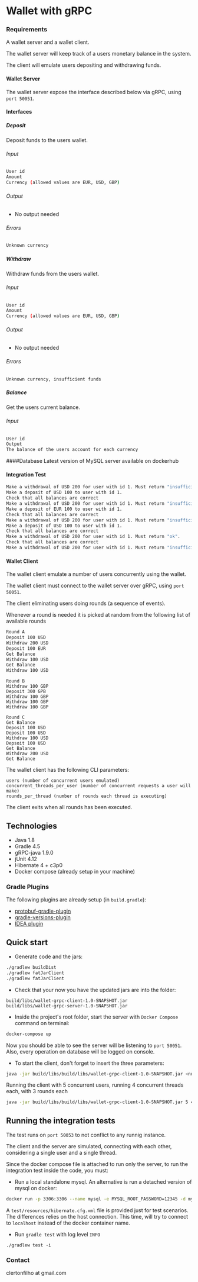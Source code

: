 # Wallet with gRPC

### Requirements
A wallet server and a wallet client. 

The wallet server will keep track of a users monetary balance in the system. 

The client will emulate users depositing and withdrawing funds.

#### Wallet Server
The wallet server expose the interface described below via gRPC, using `port 50051`.

#### Interfaces

##### Deposit
Deposit funds to the users wallet.

###### Input
```sh
User id
Amount
Currency (allowed values are EUR, USD, GBP)
```
###### Output
* No output needed

###### Errors
```sh
Unknown currency
```
##### Withdraw
Withdraw funds from the users wallet.

###### Input
```sh
User id
Amount
Currency (allowed values are EUR, USD, GBP)
```
###### Output
* No output needed

###### Errors
```sh
Unknown currency, insufficient funds
```
##### Balance
Get the users current balance.

###### Input
```sh
User id
Output
The balance of the users account for each currency
```

####Database
Latest version of MySQL server available on dockerhub

#### Integration Test
```sh
Make a withdrawal of USD 200 for user with id 1. Must return "insufficient_funds".
Make a deposit of USD 100 to user with id 1.
Check that all balances are correct
Make a withdrawal of USD 200 for user with id 1. Must return "insufficient_funds".
Make a deposit of EUR 100 to user with id 1.
Check that all balances are correct
Make a withdrawal of USD 200 for user with id 1. Must return "insufficient_funds".
Make a deposit of USD 100 to user with id 1.
Check that all balances are correct
Make a withdrawal of USD 200 for user with id 1. Must return "ok".
Check that all balances are correct
Make a withdrawal of USD 200 for user with id 1. Must return "insufficient_funds".
```
#### Wallet Client
The wallet client emulate a number of users concurrently using the wallet. 

The wallet client must connect to the wallet server over gRPC, using `port 50051`. 

The client eliminating users doing rounds (a sequence of events). 

Whenever a round is needed it is picked at random from the following list of available rounds

```sh
Round A
Deposit 100 USD
Withdraw 200 USD
Deposit 100 EUR
Get Balance
Withdraw 100 USD
Get Balance
Withdraw 100 USD
```
```
Round B
Withdraw 100 GBP
Deposit 300 GPB
Withdraw 100 GBP
Withdraw 100 GBP
Withdraw 100 GBP
```
````
Round C
Get Balance
Deposit 100 USD
Deposit 100 USD
Withdraw 100 USD
Depsoit 100 USD
Get Balance
Withdraw 200 USD
Get Balance
````

The wallet client has the following CLI parameters:
```
users (number of concurrent users emulated)
concurrent_threads_per_user (number of concurrent requests a user will make)
rounds_per_thread (number of rounds each thread is executing)
```

The client exits when all rounds has been executed.

## Technologies

* Java 1.8
* Gradle 4.5
* gRPC-java 1.9.0
* jUnit 4.12
* Hibernate 4 + c3p0
* Docker compose (already setup in your machine)


### Gradle Plugins

The following plugins are already setup (in `build.gradle`):

* [protobuf-gradle-plugin](https://github.com/google/protobuf-gradle-plugin)
* [gradle-versions-plugin](https://github.com/ben-manes/gradle-versions-plugin)
* [IDEA plugin](https://docs.gradle.org/current/userguide/idea_plugin.html)

## Quick start


* Generate code and the jars:

```sh
./gradlew buildDist
./gradlew fatJarClient
./gradlew fatJarClient
```

* Check that your now you have the updated jars are into the folder:
````
build/libs/wallet-grpc-client-1.0-SNAPSHOT.jar
build/libs/wallet-grpc-server-1.0-SNAPSHOT.jar
````

* Inside the project's root folder, start the server with `Docker Compose` command on terminal:

```sh
docker-compose up
```
 Now you should be able to see the server will be listening to `port 50051`. Also, every operation on database will be logged on console.

* To start the client, don't forget to insert the three parameters: 

```sh
java -jar build/libs/build/libs/wallet-grpc-client-1.0-SNAPSHOT.jar <numUsers> <numThreads> <numRounds>
```

Running the client with 5 concurrent users, running 4 concurrent threads each, with 3 rounds each

```sh
java -jar build/libs/build/libs/wallet-grpc-client-1.0-SNAPSHOT.jar 5 4 3
```

## Running the integration tests

The test runs on `port 50053` to not conflict to any runnig instance.

The client and the server are simulated, connecting with each other, considering a single user and a single thread.


Since the docker compose file is attached to run only the server, to run the integration test inside the code, you must:

* Run a local standalone mysql. An alternative is run a detached version of mysql on docker: 

```sh
docker run -p 3306:3306 --name mysql -e MYSQL_ROOT_PASSWORD=12345 -d mysql --default-authentication-plugin=mysql_native_password

```

A `test/resources/hibernate.cfg.xml` file is provided just for test scenarios. The differences relies on the host connection. This time, will try to connect to `localhost` instead of the docker container name. 

* Run `gradle test` with log level `INFO`
````
./gradlew test -i
````

### Contact
clertonfilho at gmail.com
